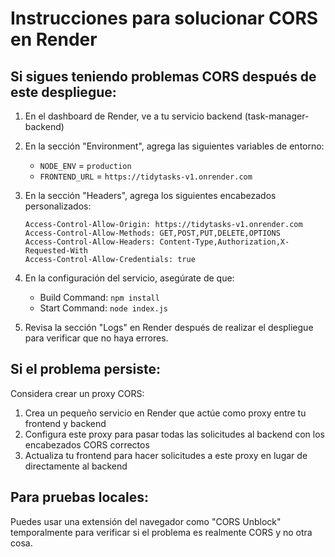 # Instrucciones para solucionar CORS en Render

## Si sigues teniendo problemas CORS después de este despliegue:

1. En el dashboard de Render, ve a tu servicio backend (task-manager-backend)

2. En la sección "Environment", agrega las siguientes variables de entorno:
   - `NODE_ENV` = `production`
   - `FRONTEND_URL` = `https://tidytasks-v1.onrender.com`

3. En la sección "Headers", agrega los siguientes encabezados personalizados:
   ```
   Access-Control-Allow-Origin: https://tidytasks-v1.onrender.com
   Access-Control-Allow-Methods: GET,POST,PUT,DELETE,OPTIONS
   Access-Control-Allow-Headers: Content-Type,Authorization,X-Requested-With
   Access-Control-Allow-Credentials: true
   ```

4. En la configuración del servicio, asegúrate de que:
   - Build Command: `npm install`
   - Start Command: `node index.js`

5. Revisa la sección "Logs" en Render después de realizar el despliegue para verificar que no haya errores.

## Si el problema persiste:

Considera crear un proxy CORS:
1. Crea un pequeño servicio en Render que actúe como proxy entre tu frontend y backend
2. Configura este proxy para pasar todas las solicitudes al backend con los encabezados CORS correctos
3. Actualiza tu frontend para hacer solicitudes a este proxy en lugar de directamente al backend

## Para pruebas locales:

Puedes usar una extensión del navegador como "CORS Unblock" temporalmente para verificar si el problema es realmente CORS y no otra cosa.
